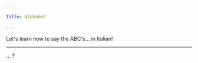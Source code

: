 ```yaml
---

Title: Alphabet

---
```


Let's learn how to say the ABC's... in Italian!

<VocabWord translation_en="A" />
<VocabWord translation_en="B" />
<VocabWord translation_en="C" />
<VocabWord translation_en="D" />
<VocabWord translation_en="E" />
<VocabWord translation_en="F" />
<VocabWord translation_en="G" />
<VocabWord translation_en="H" />
<VocabWord translation_en="I" />
<VocabWord translation_en="J" />
<VocabWord translation_en="K" />
<VocabWord translation_en="L" />
<VocabWord translation_en="M" />
<VocabWord translation_en="N" />
<VocabWord translation_en="O" />
<VocabWord translation_en="P" />
<VocabWord translation_en="Q" />
<VocabWord translation_en="R" />
<VocabWord translation_en="S" />
<VocabWord translation_en="T" />
<VocabWord translation_en="U" />
<VocabWord translation_en="V" />
<VocabWord translation_en="W" />
<VocabWord translation_en="X" />
<VocabWord translation_en="Y" />
<VocabWord translation_en="Z" />

--------------------------------------------------

<VocabWord translation_en="accent" />

... ?
